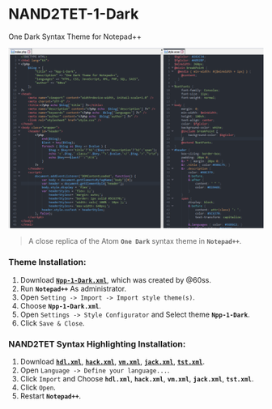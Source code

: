 # NAND2TET-1-Dark
One Dark Syntax Theme for Notepad++

![Npp-1-Dark](https://raw.githubusercontent.com/60ss/Npp-1-Dark/master/Screenshot/Npp-1-Dark-Ss.png)
> A close replica of the Atom **`One Dark`** syntax theme in **`Notepad++`**.

### Theme Installation:
1. Download [**`Npp-1-Dark.xml`**](https://raw.githubusercontent.com/60ss/Npp-1-Dark/master/Npp-1-Dark.xml), which was created by @60ss.
2. Run **`Notepad++`** As administrator.
3. Open `Setting -> Import -> Import style theme(s)`.
4. Choose **`Npp-1-Dark.xml`**.
5. Open `Settings -> Style Configurator` and Select theme **`Npp-1-Dark`**.
6. Click `Save & Close`.

### NAND2TET Syntax Highlighting Installation:
1. Download [**`hdl.xml`**](https://raw.githubusercontent.com/AvivYaish/TODO/master/hdl.xml), [**`hack.xml`**](https://raw.githubusercontent.com/AvivYaish/TODO/master/hack.xml), [**`vm.xml`**](https://raw.githubusercontent.com/AvivYaish/TODO/master/vm.xml), [**`jack.xml`**](https://raw.githubusercontent.com/AvivYaish/TODO/master/jack.xml), [**`tst.xml`**](https://raw.githubusercontent.com/AvivYaish/TODO/master/tst.xml).
2. Open `Language -> Define your language...`.
3. Click `Import` and Choose **`hdl.xml`**, **`hack.xml`**, **`vm.xml`**, **`jack.xml`**, **`tst.xml`**.
4. Click `Open`.
4. Restart **`Notepad++`**.
